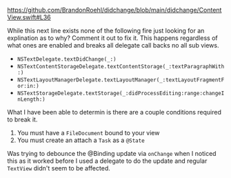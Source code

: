 https://github.com/BrandonRoehl/didchange/blob/main/didchange/ContentView.swift#L36

While this next line exists none of the following fire
just looking for an explination as to why? Comment it out to
fix it. This happens regardless of what ones are enabled and
breaks all delegate call backs no all sub views.
- ``NSTextDelegate.textDidChange(_:)``
- ``NSTextContentStorageDelegate.textContentStorage(_:textParagraphWith:)``
- ``NSTextLayoutManagerDelegate.textLayoutManager(_:textLayoutFragmentFor:in:)``
- ``NSTextStorageDelegate.textStorage(_:didProcessEditing:range:changeInLength:)``

What I have been able to determin is there are a couple
conditions required to break it.
1. You must have a ``FileDocument`` bound to your view
2. You must create an attach a `Task` as a `@State`

Was trying to debounce the @Binding update via `onChange` when
I noticed this as it worked before I used a delegate to do the
update and regular ``TextView`` didn't seem to be affected.
